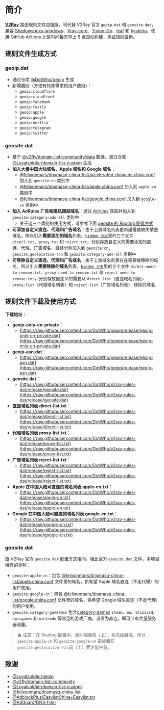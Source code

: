 # 简介

[**V2Ray**](https://github.com/v2fly/v2ray-core) 路由规则文件加强版，可代替 V2Ray 官方 `geoip.dat` 和 `geosite.dat`，兼容 [Shadowsocks-windows](https://github.com/shadowsocks/shadowsocks-windows)、[Xray-core](https://github.com/XTLS/Xray-core)、[Trojan-Go](https://github.com/p4gefau1t/trojan-go)、[leaf](https://github.com/eycorsican/leaf) 和 [hysteria](https://github.com/apernet/hysteria)。使用 GitHub Actions 北京时间每天早上 6 点自动构建，保证规则最新。

## 规则文件生成方式

### geoip.dat

- 通过仓库 [@DotWho/geoip](https://github.com/DotWho/geoip) 生成
- 新增类别（方便有特殊需求的用户使用）：
  - `geoip:cloudflare`
  - `geoip:cloudfront`
  - `geoip:facebook`
  - `geoip:fastly`
  - `geoip:apple`
  - `geoip:google`
  - `geoip:netflix`
  - `geoip:telegram`
  - `geoip:twitter`

### geosite.dat

- 基于 [@v2fly/domain-list-community/data](https://github.com/v2fly/domain-list-community/tree/master/data) 数据，通过仓库 [@Loyalsoldier/domain-list-custom](https://github.com/Loyalsoldier/domain-list-custom) 生成
- **加入大量中国大陆域名、Apple 域名和 Google 域名**：
  - [@felixonmars/dnsmasq-china-list/accelerated-domains.china.conf](https://github.com/felixonmars/dnsmasq-china-list/blob/master/accelerated-domains.china.conf) 加入到 `geosite:cn` 类别中
  - [@felixonmars/dnsmasq-china-list/apple.china.conf](https://github.com/felixonmars/dnsmasq-china-list/blob/master/apple.china.conf) 加入到 `apple-cn` 类别中
  - [@felixonmars/dnsmasq-china-list/google.china.conf](https://github.com/felixonmars/dnsmasq-china-list/blob/master/google.china.conf) 加入到 `google-cn` 类别中
- **加入 AdRules 广告和隐私跟踪域名**：通过 [Adrules](https://adrules.top) 获取并加入到 `geosite:category-ads-all` 类别中
  - 关于这三个类别的使用方式，请参考下面 [geosite 的 Routing 配置方式](https://github.com/Loyalsoldier/v2ray-rules-dat#geositedat-1)
- **可添加自定义直连、代理和广告域名**：由于上游域名列表更新缓慢或缺失某些域名，所以引入**需要添加的域名**列表。[`hidden 分支`](https://github.com/Loyalsoldier/v2ray-rules-dat/tree/hidden)里的三个文件 `direct.txt`、`proxy.txt` 和 `reject.txt`，分别存放自定义的需要添加的直连、代理、广告域名，最终分别加入到 `geosite:cn`、`geosite:geolocation-!cn` 和 `geosite:category-ads-all` 类别中
- **可移除自定义直连、代理和广告域名**：由于上游域名列表存在需要被移除的域名，所以引入**需要移除的域名**列表。[`hidden 分支`](https://github.com/Loyalsoldier/v2ray-rules-dat/tree/hidden)里的三个文件 `direct-need-to-remove.txt`、`proxy-need-to-remove.txt` 和 `reject-need-to-remove.txt`，分别存放自定义的需要从 `direct-list`（直连域名列表）、`proxy-list`（代理域名列表）和 `reject-list`（广告域名列表） 移除的域名

## 规则文件下载及使用方式

**下载地址**：

- **geoip-only-cn-private**：
  - [https://raw.githubusercontent.com/DotWho/geoip/release/geoip-only-cn-private.dat](https://raw.githubusercontent.com/DotWho/geoip/release/geoip-only-cn-private.dat)
- **geoip-asn.dat**：
  - [https://raw.githubusercontent.com/DotWho/geoip/release/geoip-asn.dat](https://raw.githubusercontent.com/DotWho/geoip/release/geoip-asn.dat)
- **geosite.dat**：
  - [https://raw.githubusercontent.com/DotWho/v2ray-rules-dat/release/geosite.dat](https://raw.githubusercontent.com/DotWho/v2ray-rules-dat/release/geosite.dat)
- **直连域名列表 direct-list.txt**：
  - [https://raw.githubusercontent.com/DotWho/v2ray-rules-dat/release/direct-list.txt](https://raw.githubusercontent.com/DotWho/v2ray-rules-dat/release/direct-list.txt)
- **代理域名列表 proxy-list.txt**：
  - [https://raw.githubusercontent.com/DotWho/v2ray-rules-dat/release/proxy-list.txt](https://raw.githubusercontent.com/DotWho/v2ray-rules-dat/release/proxy-list.txt)
- **广告域名列表 reject-list.txt**：
  - [https://raw.githubusercontent.com/DotWho/v2ray-rules-dat/release/reject-list.txt](https://raw.githubusercontent.com/DotWho/v2ray-rules-dat/release/reject-list.txt)
- **Apple 在中国大陆可直连的域名列表 apple-cn.txt**：
  - [https://raw.githubusercontent.com/DotWho/v2ray-rules-dat/release/apple-cn.txt](https://raw.githubusercontent.com/DotWho/v2ray-rules-dat/release/apple-cn.txt)
- **Google 在中国大陆可直连的域名列表 google-cn.txt**：
  - [https://raw.githubusercontent.com/DotWho/v2ray-rules-dat/release/google-cn.txt](https://raw.githubusercontent.com/DotWho/v2ray-rules-dat/release/google-cn.txt)

### geosite.dat

跟 V2Ray 官方 `geosite.dat` 配置方式相同。相比官方 `geosite.dat` 文件，本项目特有的类别：
- `geosite:apple-cn`：包含 [@felixonmars/dnsmasq-china-list/apple.china.conf](https://github.com/felixonmars/dnsmasq-china-list/blob/master/apple.china.conf) 文件里的域名，供希望 Apple 域名直连（不走代理）的用户使用。
- `geosite:google-cn`：包含 [@felixonmars/dnsmasq-china-list/google.china.conf](https://github.com/felixonmars/dnsmasq-china-list/blob/master/google.china.conf) 文件里的域名，供希望 Google 域名直连（不走代理）的用户使用。
- `geosite:category-games@cn` 包含[category-games](https://github.com/v2fly/domain-list-community/blob/master/data/category-games) `steam`、`ea`、`blizzard`、`epicgames` 和 `nintendo` 等常见的游戏厂商。设置为直连，即可节省大量服务器流量。

> ⚠️ 注意：在 Routing 配置中，类别越靠前（上），优先级越高，所以 `geosite:apple-cn` 和 `geosite:google-cn` 要放置在 `geosite:geolocation-!cn` 前（上）面才能生效。

## 致谢

- [@Loyalsoldier/geoip](https://github.com/Loyalsoldier/geoip)
- [@v2fly/domain-list-community](https://github.com/v2fly/domain-list-community)
- [@Loyalsoldier/domain-list-custom](https://github.com/Loyalsoldier/domain-list-custom)
- [@felixonmars/dnsmasq-china-list](https://github.com/felixonmars/dnsmasq-china-list)
- [@AdblockPlus/EasylistChina+Easylist.txt](https://easylist-downloads.adblockplus.org/easylistchina+easylist.txt)
- [@AdGuard/DNS-filter](https://kb.adguard.com/en/general/adguard-ad-filters#dns-filter)
